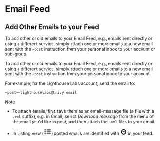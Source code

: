 # Email Feed

<span id="gv-4feed-5feedpost"></span>
## Add Other Emails to your Feed

<span class="sub g4s">

To add other or old emails to your Email Feed, e.g., emails sent directly or
using a different service, simply attach one or more emails to a new
email sent with the `~post` instruction from your personal inbox to your account or sub-group.

</span> <!-- sub g4s -->

<span class="free">

To add other or old emails to your Email Feed, e.g., emails sent directly or
using a different service, simply attach one or more emails to a new
email sent with the `~post` instruction from your personal inbox to your account.

</span> <!-- free -->

For example, for the Lighthouse Labs account, send the email to:

```
~post~~lighthouselabs@trivy.email
```

Note

* To attach emails, first save them as an
email-message file (a file with a `.eml` suffix), e.g. in Gmail, select *Download message* from the menu of the email you'd like to post, 
and then attach the `.eml` files to your email.  

* In Listing view (<img src="/docimages/listing-view-icon.png" height="22">) posted emails are identified with <img src="/docimages/feed-post-icon.png" height="22"> in your feed.


